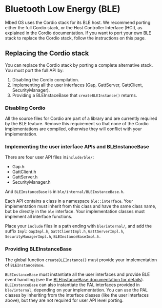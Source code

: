 # Bluetooth Low Energy (BLE)

Mbed OS uses the Cordio stack for its BLE host. We recommend porting either the full Cordio stack, or the Host Controller Interface (HCI), as explained in the Cordio documentation. If you want to port your own BLE stack to replace the Cordio stack, follow the instructions on this page. 

<!--we need a decision from Andy about the Cordio docs before we start linking. Ours are 18 months old!-->

## Replacing the Cordio stack

You can replace the Cordio stack by porting a complete alternative stack. You must port the full API by:

1. Disabling the Cordio compilation.
1. Implementing all the user interfaces (Gap, GattServer, GattClient, SecurityManager).
1. Providing a BLEInstaceBase that `createBLEInstance()` returns.

### Disabling Cordio

All the source files for Cordio are part of a library and are currently required by the BLE feature. Remove this requirement so that none of the Cordio implementations are compiled, otherwise they will conflict with your implementation.

### Implementing the user interface APIs and BLEInstanceBase

There are four user API files in`include/ble/`:

- Gap.h
- GattClient.h
- GattServer.h
- SecurityManager.h

And `BLEInstanceBase` is in `ble/internal/BLEInstanceBase.h`.

Each API contains a class in a namespace `ble::interface`. Your implementation must inherit from this class and have the same class name, but be directly in the `ble` interface. Your implementation classes must implement all interface functions.

Place your `include`<!--adding the bunny ears just helps parse the sentence--> files in a path ending with `ble/internal/`, and add the suffix `Impl`: `GapImpl.h`, `GattClientImpl.h`, `GattServerImpl.h`, `SecurityManagerImpl.h`, `BLEInstanceBaseImpl.h`.

### Providing BLEInstanceBase

The global function `createBLEInstance()` must provide your implementation of `BLEInstanceBase`.

`BLEInstanceBase` must instantiate all the user interfaces and provide BLE event handling (see the [BLEInstanceBase documentation for details](../mbed-os-api-doxy/_b_l_e_instance_base_8h_source.html)). `BLEInstanceBase` can also instantiate the PAL interfaces provided in `ble/internal`, depending on your implementation. You can use the PAL classes by inheriting from the interface classes (like the user interfaces above), but they are not required for user API level porting.
